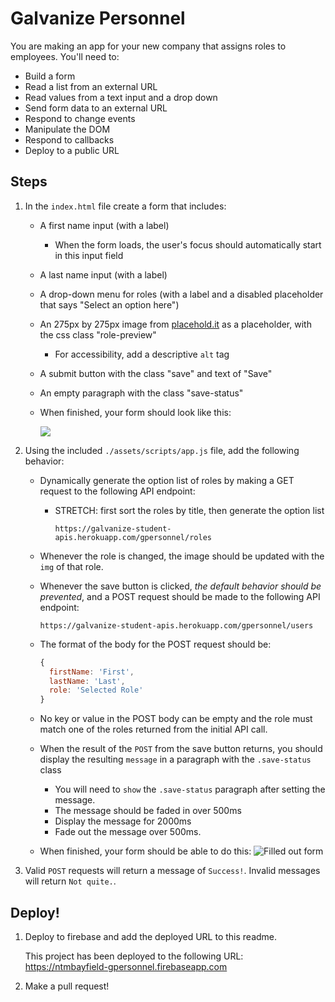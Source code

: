 # Galvanize Personnel

You are making an app for your new company that assigns roles to employees. You'll need to:

* Build a form
* Read a list from an external URL
* Read values from a text input and a drop down
* Send form data to an external URL
* Respond to change events
* Manipulate the DOM
* Respond to callbacks
* Deploy to a public URL

## Steps

1. In the `index.html` file create a form that includes:
    * A first name input (with a label)
      * When the form loads, the user's focus should automatically start in this input field
    * A last name input (with a label)
    * A drop-down menu for roles (with a label and a disabled placeholder that says "Select an option here")
    * An 275px by 275px image from [placehold.it](https://placehold.it) as a placeholder, with the css class "role-preview"
      * For accessibility, add a descriptive `alt` tag
    * A submit button with the class "save" and text of "Save"
    * An empty paragraph with the class "save-status"
    * When finished, your form should look like this:

        ![](./mockups/a_no_bs.png)

1. Using the included `./assets/scripts/app.js` file, add the following behavior:
    * Dynamically generate the option list of roles by making a GET request to the following API endpoint:
      * STRETCH: first sort the roles by title, then generate the option list

        ```
        https://galvanize-student-apis.herokuapp.com/gpersonnel/roles
        ```

    * Whenever the role is changed, the image should be updated with the `img` of that role.
    * Whenever the save button is clicked, *the default behavior should be prevented*, and a POST request should be made to the following API endpoint:

        ```
        https://galvanize-student-apis.herokuapp.com/gpersonnel/users
        ```

    * The format of the body for the POST request should be:

      ```js
      {
        firstName: 'First',
        lastName: 'Last',
        role: 'Selected Role'
      }
      ```
    * No key or value in the POST body can be empty and the role must match one of the roles returned from the initial API call.
    * When the result of the `POST` from the save button returns, you should display the resulting `message` in a paragraph with the `.save-status` class
      * You will need to `show` the `.save-status` paragraph after setting the message.
      * The message should be faded in over 500ms
      * Display the message for 2000ms
      * Fade out the message over 500ms.
    * When finished, your form should be able to do this: ![Filled out form](./mockups/b_no_bs.png)

1. Valid `POST` requests will return a message of `Success!`. Invalid messages will return `Not quite.`.

## Deploy!

1. Deploy to firebase and add the deployed URL to this readme.

   This project has been deployed to the following URL:
   https://ntmbayfield-gpersonnel.firebaseapp.com

1. Make a pull request!
